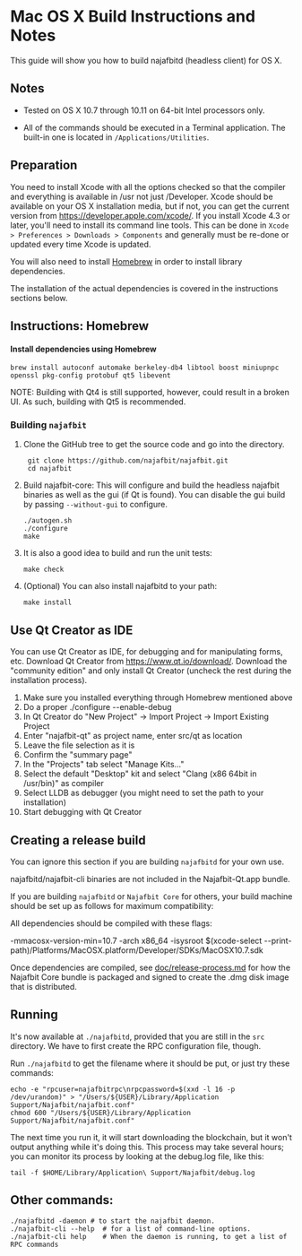 Mac OS X Build Instructions and Notes
====================================
This guide will show you how to build najafbitd (headless client) for OS X.

Notes
-----

* Tested on OS X 10.7 through 10.11 on 64-bit Intel processors only.

* All of the commands should be executed in a Terminal application. The
built-in one is located in `/Applications/Utilities`.

Preparation
-----------

You need to install Xcode with all the options checked so that the compiler
and everything is available in /usr not just /Developer. Xcode should be
available on your OS X installation media, but if not, you can get the
current version from https://developer.apple.com/xcode/. If you install
Xcode 4.3 or later, you'll need to install its command line tools. This can
be done in `Xcode > Preferences > Downloads > Components` and generally must
be re-done or updated every time Xcode is updated.

You will also need to install [Homebrew](http://brew.sh) in order to install library
dependencies.

The installation of the actual dependencies is covered in the instructions
sections below.

Instructions: Homebrew
----------------------

#### Install dependencies using Homebrew

    brew install autoconf automake berkeley-db4 libtool boost miniupnpc openssl pkg-config protobuf qt5 libevent

NOTE: Building with Qt4 is still supported, however, could result in a broken UI. As such, building with Qt5 is recommended.

### Building `najafbit`

1. Clone the GitHub tree to get the source code and go into the directory.

        git clone https://github.com/najafbit/najafbit.git
        cd najafbit

2.  Build najafbit-core:
    This will configure and build the headless najafbit binaries as well as the gui (if Qt is found).
    You can disable the gui build by passing `--without-gui` to configure.

        ./autogen.sh
        ./configure
        make

3.  It is also a good idea to build and run the unit tests:

        make check

4.  (Optional) You can also install najafbitd to your path:

        make install

Use Qt Creator as IDE
------------------------
You can use Qt Creator as IDE, for debugging and for manipulating forms, etc.
Download Qt Creator from https://www.qt.io/download/. Download the "community edition" and only install Qt Creator (uncheck the rest during the installation process).

1. Make sure you installed everything through Homebrew mentioned above
2. Do a proper ./configure --enable-debug
3. In Qt Creator do "New Project" -> Import Project -> Import Existing Project
4. Enter "najafbit-qt" as project name, enter src/qt as location
5. Leave the file selection as it is
6. Confirm the "summary page"
7. In the "Projects" tab select "Manage Kits..."
8. Select the default "Desktop" kit and select "Clang (x86 64bit in /usr/bin)" as compiler
9. Select LLDB as debugger (you might need to set the path to your installation)
10. Start debugging with Qt Creator

Creating a release build
------------------------
You can ignore this section if you are building `najafbitd` for your own use.

najafbitd/najafbit-cli binaries are not included in the Najafbit-Qt.app bundle.

If you are building `najafbitd` or `Najafbit Core` for others, your build machine should be set up
as follows for maximum compatibility:

All dependencies should be compiled with these flags:

 -mmacosx-version-min=10.7
 -arch x86_64
 -isysroot $(xcode-select --print-path)/Platforms/MacOSX.platform/Developer/SDKs/MacOSX10.7.sdk

Once dependencies are compiled, see [doc/release-process.md](release-process.md) for how the Najafbit Core
bundle is packaged and signed to create the .dmg disk image that is distributed.

Running
-------

It's now available at `./najafbitd`, provided that you are still in the `src`
directory. We have to first create the RPC configuration file, though.

Run `./najafbitd` to get the filename where it should be put, or just try these
commands:

    echo -e "rpcuser=najafbitrpc\nrpcpassword=$(xxd -l 16 -p /dev/urandom)" > "/Users/${USER}/Library/Application Support/Najafbit/najafbit.conf"
    chmod 600 "/Users/${USER}/Library/Application Support/Najafbit/najafbit.conf"

The next time you run it, it will start downloading the blockchain, but it won't
output anything while it's doing this. This process may take several hours;
you can monitor its process by looking at the debug.log file, like this:

    tail -f $HOME/Library/Application\ Support/Najafbit/debug.log

Other commands:
-------

    ./najafbitd -daemon # to start the najafbit daemon.
    ./najafbit-cli --help  # for a list of command-line options.
    ./najafbit-cli help    # When the daemon is running, to get a list of RPC commands
